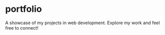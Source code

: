 # portfolio
A showcase of my projects in web development. Explore my work and feel free to connect!
